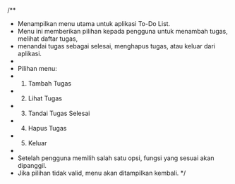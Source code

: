 /**
 * Menampilkan menu utama untuk aplikasi To-Do List.
 * Menu ini memberikan pilihan kepada pengguna untuk menambah tugas, melihat daftar tugas,
 * menandai tugas sebagai selesai, menghapus tugas, atau keluar dari aplikasi.
 * 
 * Pilihan menu:
 * 1. Tambah Tugas
 * 2. Lihat Tugas
 * 3. Tandai Tugas Selesai
 * 4. Hapus Tugas
 * 5. Keluar
 * 
 * Setelah pengguna memilih salah satu opsi, fungsi yang sesuai akan dipanggil.
 * Jika pilihan tidak valid, menu akan ditampilkan kembali.
 */
